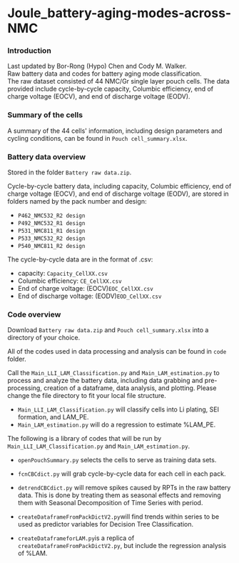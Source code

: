 # Joule_battery-aging-modes-across-NMC

###  Introduction
Last updated by Bor-Rong (Hypo) Chen and Cody M. Walker.  
Raw battery data and codes for battery aging mode classification.    
The raw dataset consisted of 44 NMC/Gr single layer pouch cells. The data provided include cycle-by-cycle capacity, Columbic efficiency, end of charge voltage (EOCV), and end of discharge voltage (EODV). 

###  Summary of the cells
A summary of the 44 cells' information, including design parameters and cycling conditions, can be found in `Pouch cell_summary.xlsx`.  

### Battery data overview 
Stored in the folder `Battery raw data.zip`.  

Cycle-by-cycle battery data, including capacity, Columbic efficiency, end of charge voltage (EOCV), and end of discharge voltage (EODV), are stored in folders named by the pack number and design:
* `P462_NMC532_R2 design`
* `P492_NMC532_R1 design`
* `P531_NMC811_R1 design`
* `P533_NMC532_R2 design`
* `P540_NMC811_R2 design`

The cycle-by-cycle data are in the format of .csv:
* capacity: `Capacity_CellXX.csv`
* Columbic efficiency: `CE_CellXX.csv`
* End of charge voltage: (EOCV)`EOC_CellXX.csv`
* End of discharge voltage: (EODV)`EOD_CellXX.csv`

###  Code overview
Download `Battery raw data.zip` and `Pouch cell_summary.xlsx` into a directory of your choice.   

All of the codes used in data processing and analysis can be found in  `code` folder.  

Call the `Main_LLI_LAM_Classification.py` and `Main_LAM_estimation.py` to process and analyze the battery data, including data grabbing and pre-processing, creation of a dataframe, data analysis, and plotting. Please change the file directory to fit your local file structure.  
* `Main_LLI_LAM_Classification.py` will classify cells into Li plating, SEI formation, and LAM_PE.  
* `Main_LAM_estimation.py` will do a regression to estimate %LAM_PE.  

The following is a library of codes that will be run by `Main_LLI_LAM_Classification.py` and `Main_LAM_estimation.py`.  

* `openPouchSummary.py` selects the cells to serve as training data sets.

* `fcnCBCdict.py` will grab cycle-by-cycle data for each cell in each pack. 

* `detrendCBCdict.py` will remove spikes caused by RPTs in the raw battery data. This is done by treating them as seasonal effects and removing them with Seasonal Decomposition of Time Series with period.    

* `createDataframeFromPackDictV2.py`will find trends within series to be used as predictor variables for Decision Tree Classification.   

* `createDataframeforLAM.py`is a replica of `createDataframeFromPackDictV2.py`, but include the regression analysis of %LAM.  
